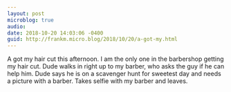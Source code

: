 ```yaml
---
layout: post
microblog: true
audio: 
date: 2018-10-20 14:03:06 -0400
guid: http://frankm.micro.blog/2018/10/20/a-got-my.html
---
```

A got my hair cut this afternoon. I am the only one in the barbershop getting my hair cut. Dude walks in right up to my barber, who asks the guy if he can help him. Dude says he is on a scavenger hunt for sweetest day and needs a picture with a barber. Takes selfie with my barber and leaves.
